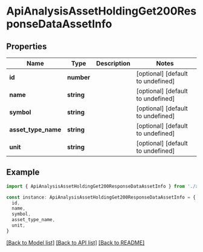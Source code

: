 # ApiAnalysisAssetHoldingGet200ResponseDataAssetInfo

## Properties

| Name                | Type       | Description | Notes                             |
| ------------------- | ---------- | ----------- | --------------------------------- |
| **id**              | **number** |             | [optional] [default to undefined] |
| **name**            | **string** |             | [optional] [default to undefined] |
| **symbol**          | **string** |             | [optional] [default to undefined] |
| **asset_type_name** | **string** |             | [optional] [default to undefined] |
| **unit**            | **string** |             | [optional] [default to undefined] |

## Example

```typescript
import { ApiAnalysisAssetHoldingGet200ResponseDataAssetInfo } from './api'

const instance: ApiAnalysisAssetHoldingGet200ResponseDataAssetInfo = {
  id,
  name,
  symbol,
  asset_type_name,
  unit,
}
```

[[Back to Model list]](../README.md#documentation-for-models) [[Back to API list]](../README.md#documentation-for-api-endpoints) [[Back to README]](../README.md)
